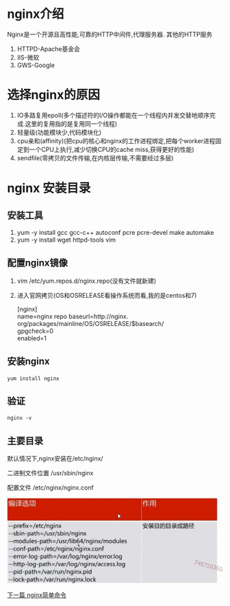 # nginx介绍
Nginx是一个开源且高性能,可靠的HTTP中间件,代理服务器.
其他的HTTP服务
1. HTTPD-Apache基金会
2. IIS-微软
3. GWS-Google
# 选择nginx的原因
1. IO多路复用epoll(多个描述符的I/O操作都能在一个线程内并发交替地顺序完成.这里的复用指的是复用同一个线程)
2. 轻量级(功能模块少,代码模块化)
3. cpu亲和(affinity)(把cpu的核心和nginx的工作进程绑定,把每个worker进程固定到一个CPU上执行,减少切换CPU的cache miss,获得更好的性能)
4. sendfile(零拷贝的文件传输,在内核层传输,不需要经过多层)

# nginx 安装目录
## 安装工具
1. yum -y install gcc gcc-c++ autoconf pcre pcre-devel make automake     
2. yum -y install wget httpd-tools vim 

## 配置nginx镜像
1. vim /etc/yum.repos.d/nginx.repo(没有文件就新建)
2. 进入官网拷贝(OS和OSRELEASE看操作系统而看,我的是centos和7)

    [nginx]     
    name=nginx repo 
    baseurl=http://nginx.   org/packages/mainline/OS/OSRELEASE/$basearch/  
    gpgcheck=0  
    enabled=1 
## 安装nginx

    yum install nginx
## 验证

    nginx -v
##
## 主要目录
默认情况下,nginx安装在/etc/nginx/

二进制文件位置 /usr/sbin/nginx

配置文件 /etc/nginx/nginx.conf



![输入图片说明](../image/nginx_dir.jpg "在这里输入图片标题")

[下一篇 nginx简单命令](02.md)